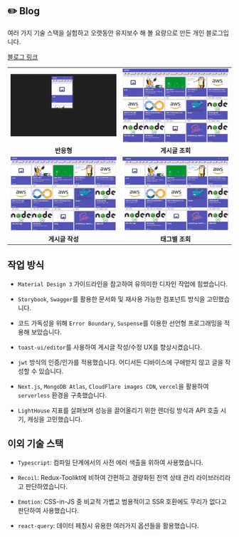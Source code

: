 ## ✏️ Blog

여러 가지 기술 스택을 실험하고 오랫동안 유지보수 해 볼 요량으로 만든 개인 블로그입니다.

[블로그 링크](https://lechuck.blog)

<table>
  <tr>
    <td width="350px">
        <img src="./packages/front/public/static/readme/responsive.gif" style="width: 100%; height: auto;" alt="반응형"/>
    </td>
    <td width="350px">
        <img src="./packages/front/public/static/readme/read.gif" style="width: 100%; height: auto;" alt="게시글 조회"/>
    </td>
  </tr>
  <tr>
    <td rowspan="1" align="center">
        <b>반응형</b>
    </td>
    <td rowspan="1" align="center">
        <b>게시글 조회</b>
    </td>
  </tr>
  <tr>
    <td width="350px">
        <img src="./packages/front/public/static/readme/create.gif" style="width: 100%; height: auto;" alt="게시글 작성"/>
    </td>
    <td width="350px">
        <img src="./packages/front/public/static/readme/tag.gif" style="width: 100%; height: auto;" alt="태그별 조회"/>
    </td>
  </tr>
  <tr>
    <td rowspan="1" align="center">
        <b>게시글 작성</b>
    </td>
    <td rowspan="1" align="center">
        <b>태그별 조회</b>
    </td>
  </tr>
</table>

## 작업 방식

- `Material Design 3` 가이드라인을 참고하여 유의미한 디자인 작업에 힘썼습니다.

- `Storybook`, `Swagger`를 활용한 문서화 및 재사용 가능한 컴포넌트 방식을 고민했습니다.

- 코드 가독성을 위해 `Error Boundary`, `Suspense`를 이용한 선언형 프로그래밍을 적용해 보았습니다.

- `toast-ui/editor`를 사용하여 게시글 작성/수정 UX를 향상시켰습니다.

- `jwt` 방식의 인증/인가를 적용했습니다. 어디서든 디바이스에 구애받지 않고 글을 작성할 수 있습니다.

- `Next.js`, `MongoDB Atlas`, `CloudFlare images CDN`, `vercel`을 활용하여 `serverless` 환경을 구축했습니다.

- `LightHouse` 지표를 살펴보며 성능을 끌어올리기 위한 렌더링 방식과 API 호출 시기, 캐싱을 고민했습니다.

## 이외 기술 스택

- `Typescript`: 컴파일 단계에서의 사전 에러 색출을 위하여 사용했습니다.

- `Recoil`: Redux-Toolikt에 비하여 간편하고 경량화된 전역 상태 관리 라이브러리라고 판단하였습니다.

- `Emotion`: CSS-in-JS 중 비교적 가볍고 범용적이고 SSR 호환에도 무리가 없다고 판단하여 사용했습니다.

- `react-query`: 데이터 페칭시 유용한 여러가지 옵션들을 활용했습니다.
